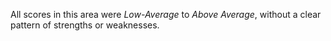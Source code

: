 All scores in this area were _Low-Average_ to _Above Average_, without a clear pattern of strengths or weaknesses.
